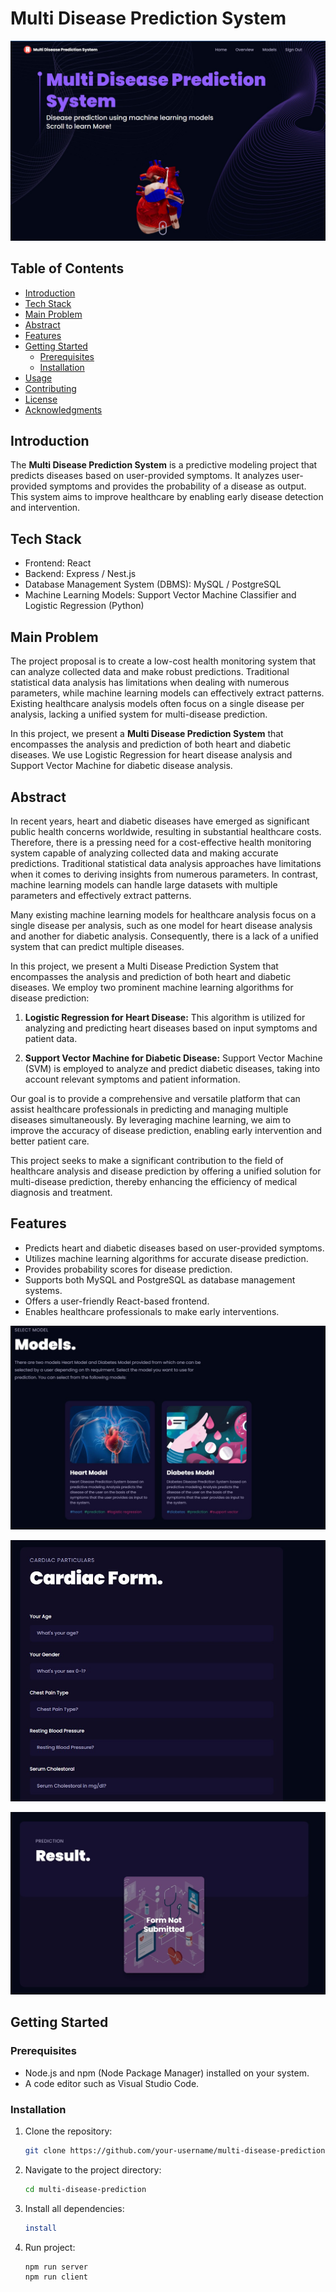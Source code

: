 # Multi Disease Prediction System

![Project Banner](./Project_Images/1.jpg)

## Table of Contents

- [Introduction](#introduction)
- [Tech Stack](#tech-stack)
- [Main Problem](#main-problem)
- [Abstract](#abstract)
- [Features](#features)
- [Getting Started](#getting-started)
  - [Prerequisites](#prerequisites)
  - [Installation](#installation)
- [Usage](#usage)
- [Contributing](#contributing)
- [License](#license)
- [Acknowledgments](#acknowledgments)

## Introduction

The **Multi Disease Prediction System** is a predictive modeling project that predicts diseases based on user-provided symptoms. It analyzes user-provided symptoms and provides the probability of a disease as output. This system aims to improve healthcare by enabling early disease detection and intervention.

## Tech Stack

- Frontend: React
- Backend: Express / Nest.js
- Database Management System (DBMS): MySQL / PostgreSQL
- Machine Learning Models: Support Vector Machine Classifier and Logistic Regression (Python)

## Main Problem

The project proposal is to create a low-cost health monitoring system that can analyze collected data and make robust predictions. Traditional statistical data analysis has limitations when dealing with numerous parameters, while machine learning models can effectively extract patterns. Existing healthcare analysis models often focus on a single disease per analysis, lacking a unified system for multi-disease prediction.

In this project, we present a **Multi Disease Prediction System** that encompasses the analysis and prediction of both heart and diabetic diseases. We use Logistic Regression for heart disease analysis and Support Vector Machine for diabetic disease analysis.

## Abstract

In recent years, heart and diabetic diseases have emerged as significant public health concerns worldwide, resulting in substantial healthcare costs. Therefore, there is a pressing need for a cost-effective health monitoring system capable of analyzing collected data and making accurate predictions. Traditional statistical data analysis approaches have limitations when it comes to deriving insights from numerous parameters. In contrast, machine learning models can handle large datasets with multiple parameters and effectively extract patterns. 

Many existing machine learning models for healthcare analysis focus on a single disease per analysis, such as one model for heart disease analysis and another for diabetic analysis. Consequently, there is a lack of a unified system that can predict multiple diseases. 

In this project, we present a Multi Disease Prediction System that encompasses the analysis and prediction of both heart and diabetic diseases. We employ two prominent machine learning algorithms for disease prediction:

1. **Logistic Regression for Heart Disease:** This algorithm is utilized for analyzing and predicting heart diseases based on input symptoms and patient data.

2. **Support Vector Machine for Diabetic Disease:** Support Vector Machine (SVM) is employed to analyze and predict diabetic diseases, taking into account relevant symptoms and patient information.

Our goal is to provide a comprehensive and versatile platform that can assist healthcare professionals in predicting and managing multiple diseases simultaneously. By leveraging machine learning, we aim to improve the accuracy of disease prediction, enabling early intervention and better patient care. 

This project seeks to make a significant contribution to the field of healthcare analysis and disease prediction by offering a unified solution for multi-disease prediction, thereby enhancing the efficiency of medical diagnosis and treatment.

## Features

- Predicts heart and diabetic diseases based on user-provided symptoms.
- Utilizes machine learning algorithms for accurate disease prediction.
- Provides probability scores for disease prediction.
- Supports both MySQL and PostgreSQL as database management systems.
- Offers a user-friendly React-based frontend.
- Enables healthcare professionals to make early interventions.

![Model Selection](./Project_Images/2.jpg)

![Form Submission](./Project_Images/3.jpg)

![Result](./Project_Images/4.jpg)

## Getting Started

### Prerequisites

- Node.js and npm (Node Package Manager) installed on your system.
- A code editor such as Visual Studio Code.

### Installation

1. Clone the repository:

   ```sh
   git clone https://github.com/your-username/multi-disease-prediction.git

2. Navigate to the project directory:

    ```sh
    cd multi-disease-prediction

3.  Install all dependencies:

    ```sh
    install

4. Run project:

    ```sh
    npm run server
    npm run client

